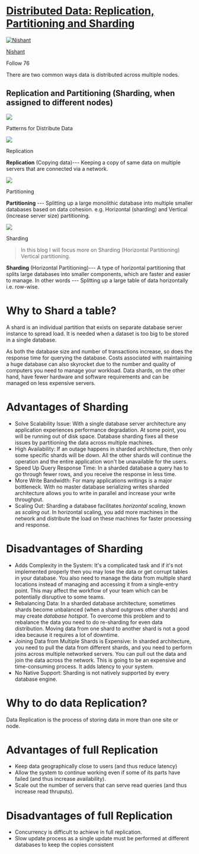 [Distributed Data: Replication, Partitioning and Sharding](https://medium.com/@nishantparmar/distribute-data-replication-partitioning-and-sharding-920a71481c1c)
========================================================

[![Nishant](https://miro.medium.com/v2/resize:fill:88:88/1*wRZfXfEA5wlAy_y6QXvT_A.jpeg)](https://medium.com/@nishantparmar?source=post_page-----920a71481c1c--------------------------------)

[Nishant](https://medium.com/@nishantparmar?source=post_page-----920a71481c1c--------------------------------)

Follow 76

There are two common ways data is distributed across multiple nodes.

Replication and Partitioning (Sharding, when assigned to different nodes)
-------------------------------------------------------------------------

![](https://miro.medium.com/v2/resize:fit:460/1*zIdOtye14qYFRwFqMWmZRQ.png)

Patterns for Distribute Data

![](https://miro.medium.com/v2/resize:fit:128/0*hCAaJKDD3TtPRunL.png)

Replication

**Replication** (Copying data)--- Keeping a copy of same data on multiple servers that are connected via a network.

![](https://miro.medium.com/v2/resize:fit:200/1*fqCMuxG46YTjDcJeqo0W3g.jpeg)

Partitioning

**Partitioning** --- Splitting up a large monolithic database into multiple smaller databases based on data cohesion. e.g. Horizontal (sharding) and Vertical (increase server size) partitioning.

![](https://miro.medium.com/v2/resize:fit:200/1*mARssEbh6DcyDegq224tGg.jpeg)

Sharding

> In this blog I will focus more on Sharding (Horizontal Partitioning) Vertical partitioning.

**Sharding** (Horizontal Partitioning)--- A type of horizontal partitioning that splits large databases into smaller components, which are faster and easier to manage. In other words --- Splitting up a large table of data horizontally i.e. row-wise.

Why to Shard a table?
=====================

A shard is an individual partition that exists on separate database server instance to spread load. It is needed when a dataset is too big to be stored in a single database.

As both the database size and number of transactions increase, so does the response time for querying the database. Costs associated with maintaining a huge database can also skyrocket due to the number and quality of computers you need to manage your workload. Data shards, on the other hand, have fewer hardware and software requirements and can be managed on less expensive servers.

Advantages of Sharding
======================

-   Solve Scalability Issue: With a single database server architecture any application experiences performance degradation. At some point, you will be running out of disk space. Database sharding fixes all these issues by partitioning the data across multiple machines.
-   High Availability: If an outage happens in sharded architecture, then only some specific shards will be down. All the other shards will continue the operation and the entire application won't be unavailable for the users.
-   Speed Up Query Response Time: In a sharded database a query has to go through fewer rows, and you receive the response in less time.
-   More Write Bandwidth: For many applications writings is a major bottleneck. With no master database serializing writes sharded architecture allows you to write in parallel and increase your write throughput.
-   Scaling Out: Sharding a database facilitates *horizontal scaling*, known as *scaling out*. In horizontal scaling, you add more machines in the network and distribute the load on these machines for faster processing and response.

Disadvantages of Sharding
=========================

-   Adds Complexity in the System: It's a complicated task and if it's not implemented properly then you may lose the data or get corrupt tables in your database. You also need to manage the data from multiple shard locations instead of managing and accessing it from a single-entry point. This may affect the workflow of your team which can be potentially disruptive to some teams.
-   Rebalancing Data: In a sharded database architecture, sometimes shards become unbalanced (when a shard outgrows other shards) and may create *database hotspot*. To overcome this problem and to rebalance the data you need to do re-sharding for even data distribution. Moving data from one shard to another shard is not a good idea because it requires a lot of downtime.
-   Joining Data from Multiple Shards is Expensive: In sharded architecture, you need to pull the data from different shards, and you need to perform joins across multiple networked servers. You can pull out the data and join the data across the network. This is going to be an expensive and time-consuming process. It adds latency to your system.
-   No Native Support: Sharding is not natively supported by every database engine.

Why to do data Replication?
===========================

Data Replication is the process of storing data in more than one site or node.

Advantages of full Replication
==============================

-   Keep data geographically close to users (and thus reduce latency)
-   Allow the system to continue working even if some of its parts have failed (and thus increase availability).
-   Scale out the number of servers that can serve read queries (and thus increase read thruputs).

Disadvantages of full Replication
=================================

-   Concurrency is difficult to achieve in full replication.
-   Slow update process as a single update must be performed at different databases to keep the copies consistent